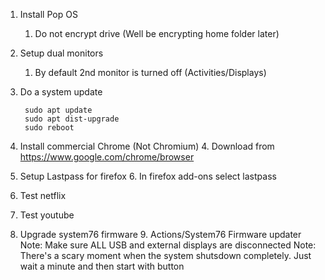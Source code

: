 1. Install Pop OS
    1. Do not encrypt drive (Well be encrypting home folder later)
2. Setup dual monitors
    1. By default 2nd monitor is turned off (Activities/Displays)
3. Do a system update

        sudo apt update
        sudo apt dist-upgrade
        sudo reboot
        
4. Install commercial Chrome (Not Chromium)
    4.  Download from https://www.google.com/chrome/browser
5. Setup Lastpass for firefox
    6.  In firefox add-ons select lastpass
6. Test netflix
7. Test youtube
8. Upgrade system76 firmware
    9. Actions/System76 Firmware updater
        Note: Make sure ALL USB and external displays are disconnected
        Note: There's a scary moment when the system shutsdown completely.  Just wait a minute and then start with button

  
  
<!--stackedit_data:
eyJoaXN0b3J5IjpbLTcxNDAyNTA1MSwtMjAxNjQ0MTk2NSw0MT
c1Nzg4NjMsLTE0NDAzMTA4MzUsLTE2MDIzNzc5MjcsMzA1NzM4
MDE2XX0=
-->
